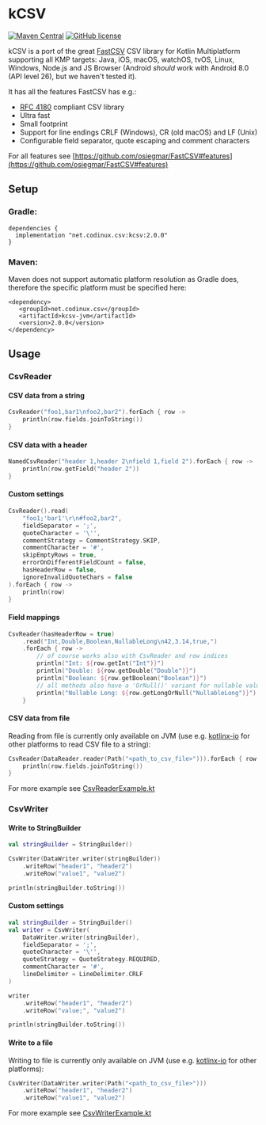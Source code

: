 # kCSV

[![Maven Central](https://img.shields.io/maven-central/v/net.codinux.csv/kcsv.svg?label=Maven%20Central)](https://search.maven.org/search?q=g:%22net.codinux.csv%22%20AND%20a:%22kcsv%22)
[![GitHub license](https://img.shields.io/badge/license-MIT%20License-blue.svg?style=flat)](https://mit-license.org/)


kCSV is a port of the great [FastCSV](https://github.com/osiegmar/FastCSV) CSV library for Kotlin Multiplatform supporting all KMP targets: Java, iOS, macOS, watchOS, tvOS, Linux, Windows, Node.js and JS Browser (Android *should* work with Android 8.0 (API level 26), but we haven't tested it).

It has all the features FastCSV has e.g.:
- [RFC 4180](https://tools.ietf.org/html/rfc4180) compliant CSV library
- Ultra fast
- Small footprint
- Support for line endings CRLF (Windows), CR (old macOS) and LF (Unix)
- Configurable field separator, quote escaping and comment characters

For all features see [https://github.com/osiegmar/FastCSV#features](https://github.com/osiegmar/FastCSV#features)

## Setup

### Gradle:

```
dependencies {
  implementation "net.codinux.csv:kcsv:2.0.0"
}
```

### Maven:

Maven does not support automatic platform resolution as Gradle does, therefore the specific platform must be specified here:

```
<dependency>
   <groupId>net.codinux.csv</groupId>
   <artifactId>kcsv-jvm</artifactId>
   <version>2.0.0</version>
</dependency>
```


## Usage

### CsvReader

#### CSV data from a string

```kotlin
CsvReader("foo1,bar1\nfoo2,bar2").forEach { row ->
    println(row.fields.joinToString())
}
```

#### CSV data with a header

```kotlin
NamedCsvReader("header 1,header 2\nfield 1,field 2").forEach { row ->
    println(row.getField("header 2"))
}
```

#### Custom settings

```kotlin
CsvReader().read(
    "foo1;'bar1'\r\n#foo2,bar2",
    fieldSeparator = ';',
    quoteCharacter = '\'',
    commentStrategy = CommentStrategy.SKIP,
    commentCharacter = '#',
    skipEmptyRows = true,
    errorOnDifferentFieldCount = false,
    hasHeaderRow = false,
    ignoreInvalidQuoteChars = false
).forEach { row ->
    println(row)
}
```

#### Field mappings

```kotlin
CsvReader(hasHeaderRow = true)
    .read("Int,Double,Boolean,NullableLong\n42,3.14,true,")
    .forEach { row ->
        // of course works also with CsvReader and row indices
        println("Int: ${row.getInt("Int")}")
        println("Double: ${row.getDouble("Double")}")
        println("Boolean: ${row.getBoolean("Boolean")}")
        // all methods also have a 'OrNull()' variant for nullable values
        println("Nullable Long: ${row.getLongOrNull("NullableLong")}")
    }
```

#### CSV data from file

Reading from file is currently only available on JVM (use e.g. [kotlinx-io](https://github.com/Kotlin/kotlinx-io) for other platforms to read CSV file to a string):

```kotlin
CsvReader(DataReader.reader(Path("<path_to_csv_file>"))).forEach { row ->
    println(row.fields.joinToString())
}
```

For more example see
[CsvReaderExample.kt](src/commonTest/kotlin/example/CsvReaderExample.kt)

### CsvWriter

#### Write to StringBuilder

```kotlin
val stringBuilder = StringBuilder()

CsvWriter(DataWriter.writer(stringBuilder))
    .writeRow("header1", "header2")
    .writeRow("value1", "value2")

println(stringBuilder.toString())
```

#### Custom settings

```kotlin
val stringBuilder = StringBuilder()
val writer = CsvWriter(
    DataWriter.writer(stringBuilder),
    fieldSeparator = ';',
    quoteCharacter = '\'',
    quoteStrategy = QuoteStrategy.REQUIRED,
    commentCharacter = '#',
    lineDelimiter = LineDelimiter.CRLF
)

writer
    .writeRow("header1", "header2")
    .writeRow("value;", "value2")

println(stringBuilder.toString())
```

#### Write to a file

Writing to file is currently only available on JVM (use e.g. [kotlinx-io](https://github.com/Kotlin/kotlinx-io) for other platforms):

```kotlin
CsvWriter(DataWriter.writer(Path("<path_to_csv_file>")))
    .writeRow("header1", "header2")
    .writeRow("value1", "value2")
```

For more example see
[CsvWriterExample.kt](src/commonTest/kotlin/example/CsvWriterExample.kt)